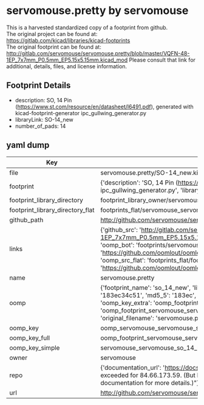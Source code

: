 # servomouse.pretty by servomouse  
This is a harvested standardized copy of a footprint from github.  
The original project can be found at:  
https://gitlab.com/kicad/libraries/kicad-footprints  
The original footprint can be found at:
http://gitlab.com/servomouse/servomouse.pretty/blob/master/VQFN-48-1EP_7x7mm_P0.5mm_EP5.15x5.15mm.kicad_mod
Please consult that link for additional, details, files, and license information.  
## Footprint Details
* description: SO, 14 Pin (https://www.st.com/resource/en/datasheet/l6491.pdf), generated with kicad-footprint-generator ipc_gullwing_generator.py  
* libraryLink: SO-14_new  
* number_of_pads: 14  
## yaml dump  
| Key | Value |  
| --- | --- |  
| file | servomouse.pretty/SO-14_new.kicad_mod |  
| footprint | {'description': 'SO, 14 Pin (https://www.st.com/resource/en/datasheet/l6491.pdf), generated with kicad-footprint-generator ipc_gullwing_generator.py', 'libraryLink': 'SO-14_new', 'number_of_pads': 14} |  
| footprint_library_directory | footprint_library_owner/servomouse_servomouse.pretty |  
| footprint_library_directory_flat | footprints_flat/servomouse_servomouse_so_14_new/working |  
| github_path | http://github.com/servomouse/servomouse.pretty/blob/master/SO-14_new.kicad_mod |  
| links | {'github_src': 'http://gitlab.com/servomouse/servomouse.pretty/blob/master/VQFN-48-1EP_7x7mm_P0.5mm_EP5.15x5.15mm.kicad_mod', 'github_src_repo': 'https://gitlab.com/kicad/libraries/kicad-footprints', 'oomp_bot': 'footprints/servomouse_servomouse_so_14_new/working', 'oomp_bot_github': 'https://github.com/oomlout/oomlout_oomp_footprint_bot/tree/main/footprints/servomouse_servomouse_so_14_new/working', 'oomp_src_flat': 'footprints_flat/footprints_flat/servomouse_servomouse_so_14_new/working', 'oomp_src_flat_github': 'https://github.com/oomlout/oomlout_oomp_footprint_src/tree/main/footprints_flat/servomouse_servomouse_so_14_new/working'} |  
| name | servomouse.pretty |  
| oomp | {'footprint_name': 'so_14_new', 'library_name': 'servomouse', 'md5': '183ec34c511f2229a6e073f0da9c04a7', 'md5_10': '183ec34c51', 'md5_5': '183ec', 'md5_6': '183ec3', 'oomp_key': 'oomp_servomouse_servomouse_so_14_new', 'oomp_key_extra': 'oomp_footprint_servomouse_servomouse_so_14_new', 'oomp_key_full': 'oomp_footprint_servomouse_servomouse_so_14_new_183ec3', 'oomp_key_simple': 'servomouse_servomouse_so_14_new', 'original_filename': 'servomouse.pretty/SO-14_new.kicad_mod', 'owner_name': 'servomouse'} |  
| oomp_key | oomp_servomouse_servomouse_so_14_new |  
| oomp_key_full | oomp_footprint_servomouse_servomouse_so_14_new |  
| oomp_key_simple | servomouse_servomouse_so_14_new |  
| owner | servomouse |  
| repo | {'documentation_url': 'https://docs.github.com/rest/overview/resources-in-the-rest-api#rate-limiting', 'message': "API rate limit exceeded for 84.66.173.59. (But here's the good news: Authenticated requests get a higher rate limit. Check out the documentation for more details.)"} |  
| url | http://github.com/servomouse/servomouse.pretty |  

